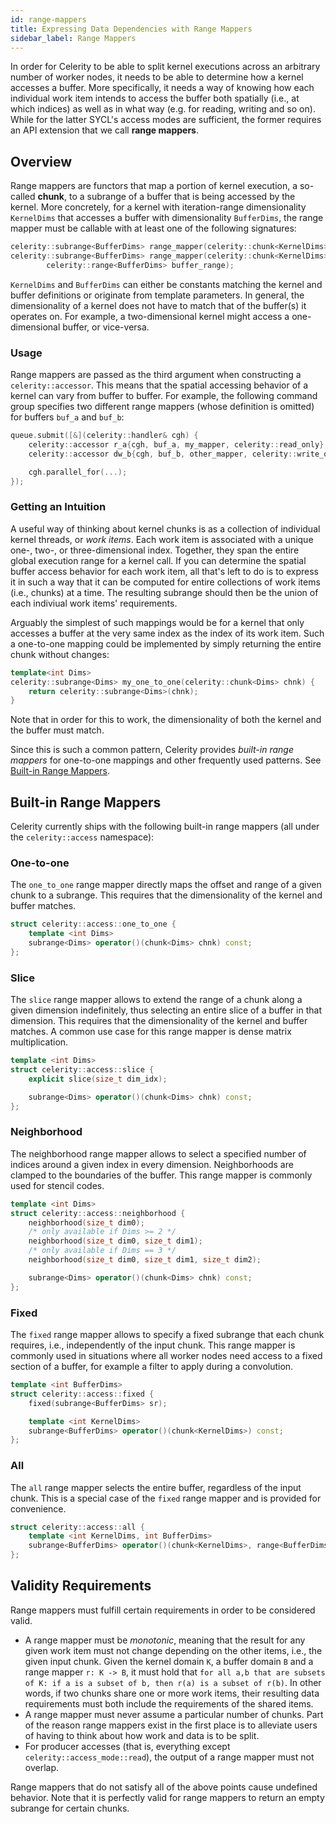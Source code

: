 ```yaml
---
id: range-mappers
title: Expressing Data Dependencies with Range Mappers
sidebar_label: Range Mappers
---
```


In order for Celerity to be able to split kernel executions across an
arbitrary number of worker nodes, it needs to be able to determine how a
kernel accesses a buffer. More specifically, it needs a way of knowing how
each individual work item intends to access the buffer both spatially (i.e.,
at which indices) as well as in what way (e.g. for reading, writing and so
on). While for the latter SYCL's access modes are sufficient, the former
requires an API extension that we call **range mappers**.

## Overview

Range mappers are functors that map a portion of kernel execution, a
so-called **chunk**, to a subrange of a buffer that is being accessed by the
kernel. More concretely, for a kernel with iteration-range dimensionality
`KernelDims` that accesses a buffer with dimensionality `BufferDims`, the range
mapper must be callable with at least one of the following signatures:
```cpp
celerity::subrange<BufferDims> range_mapper(celerity::chunk<KernelDims> chnk);
celerity::subrange<BufferDims> range_mapper(celerity::chunk<KernelDims> chnk,
        celerity::range<BufferDims> buffer_range);
```

`KernelDims` and `BufferDims` can either be constants matching the kernel
and buffer definitions or originate from template parameters.
In general, the dimensionality of a kernel does not have to match that of
the buffer(s) it operates on. For example, a two-dimensional kernel might
access a one-dimensional buffer, or vice-versa.

### Usage

Range mappers are passed as the third argument when constructing a
`celerity::accessor`. This means that the spatial accessing
behavior of a kernel can vary from buffer to buffer. For example, the
following command group specifies two different range mappers (whose
definition is omitted) for buffers `buf_a` and `buf_b`:

```cpp
queue.submit([&](celerity::handler& cgh) {
	celerity::accessor r_a{cgh, buf_a, my_mapper, celerity::read_only};
	celerity::accessor dw_b{cgh, buf_b, other_mapper, celerity::write_only, celerity::no_init};

    cgh.parallel_for(...);
});
```

### Getting an Intuition

A useful way of thinking about kernel chunks is as a collection of individual
kernel threads, or _work items_. Each work item is associated with a unique
one-, two-, or three-dimensional index. Together, they span the entire global
execution range for a kernel call. If you can determine the spatial buffer
access behavior for each work item, all that's left to do is to express it in
such a way that it can be computed for entire collections of work items (i.e.,
chunks) at a time. The resulting subrange should then be the union of each
indiviual work items' requirements.

Arguably the simplest of such mappings would be for a kernel that only
accesses a buffer at the very same index as the index of its work item. Such
a one-to-one mapping could be implemented by simply returning the entire
chunk without changes:

```cpp
template<int Dims>
celerity::subrange<Dims> my_one_to_one(celerity::chunk<Dims> chnk) {
    return celerity::subrange<Dims>(chnk);
}
```

Note that in order for this to work, the dimensionality of both the kernel
and the buffer must match.

Since this is such a common pattern, Celerity provides _built-in range
mappers_ for one-to-one mappings and other frequently used patterns. See
[Built-in Range Mappers](range-mappers.md#built-in-range-mappers).

## Built-in Range Mappers

Celerity currently ships with the following built-in range mappers (all under
the `celerity::access` namespace):

### One-to-one

The `one_to_one` range mapper directly maps the offset and range of a given
chunk to a subrange. This requires that the dimensionality of the kernel and
buffer matches.

```cpp
struct celerity::access::one_to_one {
    template <int Dims>
    subrange<Dims> operator()(chunk<Dims> chnk) const;
};
```

### Slice

The `slice` range mapper allows to extend the range of a chunk along a given
dimension indefinitely, thus selecting an entire slice of a buffer in that
dimension. This requires that the dimensionality of the kernel and buffer
matches. A common use case for this range mapper is dense matrix
multiplication.

```cpp
template <int Dims>
struct celerity::access::slice {
    explicit slice(size_t dim_idx);

    subrange<Dims> operator()(chunk<Dims> chnk) const;
};
```

### Neighborhood

The neighborhood range mapper allows to select a specified number of indices
around a given index in every dimension. Neighborhoods are clamped to the
boundaries of the buffer. This range mapper is commonly used for stencil
codes.

```cpp
template <int Dims>
struct celerity::access::neighborhood {
    neighborhood(size_t dim0);
    /* only available if Dims >= 2 */
    neighborhood(size_t dim0, size_t dim1);
    /* only available if Dims == 3 */
    neighborhood(size_t dim0, size_t dim1, size_t dim2);

    subrange<Dims> operator()(chunk<Dims> chnk) const;
};
```

### Fixed

The `fixed` range mapper allows to specify a fixed subrange that each chunk
requires, i.e., independently of the input chunk. This range mapper is
commonly used in situations where all worker nodes need access to a fixed
section of a buffer, for example a filter to apply during a convolution.

```cpp
template <int BufferDims>
struct celerity::access::fixed {
    fixed(subrange<BufferDims> sr);

    template <int KernelDims>
    subrange<BufferDims> operator()(chunk<KernelDims>) const;
};
```

### All

The `all` range mapper selects the entire buffer, regardless of the input
chunk. This is a special case of the `fixed` range mapper and is provided for
convenience.

```cpp
struct celerity::access::all {
    template <int KernelDims, int BufferDims>
    subrange<BufferDims> operator()(chunk<KernelDims>, range<BufferDims>) const;
};
```

## Validity Requirements

Range mappers must fulfill certain requirements in order to be considered
valid.

- A range mapper must be _monotonic_, meaning that the result for any given
  work item must not change depending on the other items, i.e., the given input
  chunk. Given the kernel domain `K`, a buffer domain `B` and a range mapper
  `r: K -> B`, it must hold that `for all a,b that are subsets of K: if a is a subset of b, then r(a) is a subset of r(b)`.
  In other words, if two chunks share one or more work items, their resulting
  data requirements must both include the requirements of the shared items.
- A range mapper must never assume a particular number of chunks. Part of the
  reason range mappers exist in the first place is to alleviate users of having
  to think about how work and data is to be split.
- For producer accesses (that is, everything except
  `celerity::access_mode::read`), the output of a range mapper must not overlap.

Range mappers that do not satisfy all of the above points cause undefined
behavior. Note that it is perfectly valid for range mappers to return an
empty subrange for certain chunks.
